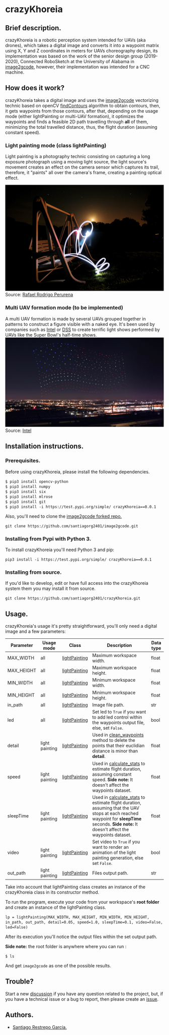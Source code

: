 # crazyKhoreia
## Brief description.
crazyKhoreia is a robotic perception system intended for UAVs (aka drones), which takes a digital image and converts it into a waypoint matrix using X, Y and Z coordinates in meters for UAVs choreography design, its implementation was based on the work of the senior design group (2019-2020), Connected RoboSketch at the University of Alabama in [image2gcode](https://github.com/connectedrobosketch/image2gcode), however, their implementation was intended for a CNC machine.

## How does it work?
crazyKhoreia takes a digital image and uses the [image2gcode](https://github.com/connectedrobosketch/image2gcode) vectorizing technic based on openCV [findContours](https://docs.opencv.org/3.4/d3/dc0/group__imgproc__shape.html#ga17ed9f5d79ae97bd4c7cf18403e1689a) algorithm to obtain contours, then, it gets waypoints from those contours, after that, depending on the usage mode (either lightPainting or multi-UAV formation), it optimizes the waypoints and finds a feasible 2D path travelling through **all** of them, minimizing the total travelled distance, thus, the flight duration (assuming constant speed).


### Light painting mode (class lightPainting)
Light painting is a photography technic consisting on capturing a long exposure photograph using a moving light source, the light source's movement creates an effect on the camera sensor which captures its trail, therefore, it "paints" all over the camera's frame, creating a painting optical effect.

![lightPainting.jpg](images/lightPainting.jpg) Source: [Rafael Rodrigo Perurena](https://www.flickr.com/photos/rafoto/2653254686)
### Multi UAV formation mode (to be implemented)
A multi UAV formation is made by several UAVs grouped together in patterns to construct a figure visible with a naked eye. It's been used by companies such as [Intel](https://www.intel.com/content/www/us/en/technology-innovation/intel-drone-light-shows.html) or [DSS](https://droneshowsoftware.com) to create terrific light shows performed by UAVs like the Super Bowl's half-time shows.
![Intel.jpeg](images/Intel.jpeg) Source: [Intel](https://twitter.com/intel/status/828430024411713536)

## Installation instructions.
### Prerequisites.
Before using crazyKhoreia, please install the following dependencies.
```console
$ pip3 install opencv-python
$ pip3 install numpy
$ pip3 install six
$ pip3 install mlrose
$ pip3 install git
$ pip3 install -i https://test.pypi.org/simple/ crazyKhoreia==0.0.1
```
Also, you'll need to clone the [image2gcode forked repo.](https://github.com/santiagorg2401/image2gcode)
```console
git clone https://github.com/santiagorg2401/image2gcode.git
```
### Installing from Pypi with Python 3.
To install crazyKhoreia you'll need Python 3 and pip:
```console
pip3 install -i https://test.pypi.org/simple/ crazyKhoreia==0.0.1
```
### Installing from source.
If you'd like to develop, edit or have full access into the crazyKhoreia system them you may install it from source.
```console
git clone https://github.com/santiagorg2401/crazyKhoreia.git
```
## Usage.
crazyKhoreia's usage it's pretty straightforward, you'll only need a digital image and a few parameters:

| Parameter | Usage mode | Class | Description | Data type |
| --- | --- | --- | --- | --- |
| MAX_WIDTH | all | [lightPainting](https://github.com/santiagorg2401/crazyKhoreia/blob/e36bff07f4cf89e3d0205c949ff4bd80f890110e/src/crazyKhoreia/lightPainting.py#L17) | Maximum workspace width. | float
| MAX_HEIGHT | all | [lightPainting](https://github.com/santiagorg2401/crazyKhoreia/blob/e36bff07f4cf89e3d0205c949ff4bd80f890110e/src/crazyKhoreia/lightPainting.py#L17) | Maximum workspace height. | float
| MIN_WIDTH | all | [lightPainting](https://github.com/santiagorg2401/crazyKhoreia/blob/e36bff07f4cf89e3d0205c949ff4bd80f890110e/src/crazyKhoreia/lightPainting.py#L17) | Minimum workspace width. | float
| MIN_HEIGHT | all | [lightPainting](https://github.com/santiagorg2401/crazyKhoreia/blob/e36bff07f4cf89e3d0205c949ff4bd80f890110e/src/crazyKhoreia/lightPainting.py#L17) | Minimum workspace height. | float
| in_path | all | [lightPainting](https://github.com/santiagorg2401/crazyKhoreia/blob/e36bff07f4cf89e3d0205c949ff4bd80f890110e/src/crazyKhoreia/lightPainting.py#L17) | Image file path. | str
| led | all | [lightPainting](https://github.com/santiagorg2401/crazyKhoreia/blob/e36bff07f4cf89e3d0205c949ff4bd80f890110e/src/crazyKhoreia/lightPainting.py#L17) | Set led to ```True``` if you want to add led control within the waypoints output file, else, set ```False```. | bool
| detail | light painting | [lightPainting](https://github.com/santiagorg2401/crazyKhoreia/blob/e36bff07f4cf89e3d0205c949ff4bd80f890110e/src/crazyKhoreia/lightPainting.py#L17) | Used in [clean_waypoints](https://github.com/santiagorg2401/crazyKhoreia/blob/e36bff07f4cf89e3d0205c949ff4bd80f890110e/src/crazyKhoreia/crazyKhoreia.py#L79) method to delete the points that their euclidian distance is minor than **detail**. | float
| speed | light painting | [lightPainting](https://github.com/santiagorg2401/crazyKhoreia/blob/e36bff07f4cf89e3d0205c949ff4bd80f890110e/src/crazyKhoreia/lightPainting.py#L17) | Used in [calculate_stats](https://github.com/santiagorg2401/crazyKhoreia/blob/e36bff07f4cf89e3d0205c949ff4bd80f890110e/src/crazyKhoreia/lightPainting.py#L112) to estimate flight duration, assuming constant speed. **Side note:** It doesn't affect the waypoints dataset. | float
|sleepTime | light painting | [lightPainting](https://github.com/santiagorg2401/crazyKhoreia/blob/e36bff07f4cf89e3d0205c949ff4bd80f890110e/src/crazyKhoreia/lightPainting.py#L17) | Used in [calculate_stats](https://github.com/santiagorg2401/crazyKhoreia/blob/e36bff07f4cf89e3d0205c949ff4bd80f890110e/src/crazyKhoreia/lightPainting.py#L112) to estimate flight duration, assuming that the UAV stops at each reached waypoint for **sleepTime** seconds. **Side note:** It doesn't affect the waypoints dataset. | float
|video | light painting | [lightPainting](https://github.com/santiagorg2401/crazyKhoreia/blob/e36bff07f4cf89e3d0205c949ff4bd80f890110e/src/crazyKhoreia/lightPainting.py#L17) | Set video to ```True``` if you want to render an animation of the light painting generation, else set ```False```. | bool
|out_path|light painting | [lightPainting](https://github.com/santiagorg2401/crazyKhoreia/blob/e36bff07f4cf89e3d0205c949ff4bd80f890110e/src/crazyKhoreia/lightPainting.py#L17) | Files output path. | str

Take into account that lightPainting class creates an instance of the crazyKhoreia class in its constructor method.

To run the program, execute your code from your workspace's **root folder** and create an instance of the lightPainting class.
```console
lp = lightPainting(MAX_WIDTH, MAX_HEIGHT, MIN_WIDTH, MIN_HEIGHT, in_path, out_path, detail=0.05, speed=1.0, sleepTime=0.1, video=False, led=False)
```

After its execution you'll notice the output files within the set output path.

**Side note:** the root folder is anywhere where you can run :
```console
$ ls
```
And get ```image2gcode``` as one of the possible results.
## Trouble?
Start a new [discussion](https://github.com/santiagorg2401/crazyKhoreia/discussions) if you have any question related to the project, but, if you have a technical issue or a bug to report, then please create an [issue](https://github.com/santiagorg2401/crazyKhoreia/issues).

## Authors.
- [Santiago Restrepo García.](https://github.com/santiagorg2401)